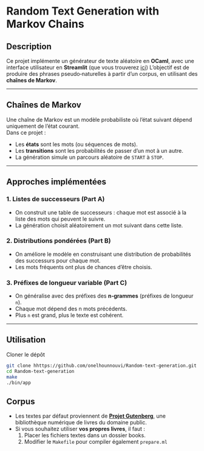 # Random Text Generation with Markov Chains

## Description
Ce projet implémente un générateur de texte aléatoire en **OCaml**, avec une interface utilisateur en **Streamlit** 
(que vous trouverez [ici](https://random-text-generation.streamlit.app/))
L’objectif est de produire des phrases pseudo‑naturelles à partir d’un corpus, en utilisant des **chaînes de Markov**.

---

## Chaînes de Markov
Une chaîne de Markov est un modèle probabiliste où l’état suivant dépend uniquement de l’état courant.  
Dans ce projet :
- Les **états** sont les mots (ou séquences de mots).
- Les **transitions** sont les probabilités de passer d’un mot à un autre.
- La génération simule un parcours aléatoire de `START` à `STOP`.

---

## Approches implémentées

### 1. Listes de successeurs (Part A)
- On construit une table de successeurs : chaque mot est associé à la liste des mots qui peuvent le suivre.
- La génération choisit aléatoirement un mot suivant dans cette liste.

### 2. Distributions pondérées (Part B)
- On améliore le modèle en construisant une distribution de probabilités des successurs pour chaque mot.
- Les mots fréquents ont plus de chances d’être choisis.

### 3. Préfixes de longueur variable (Part C)
- On généralise avec des préfixes des **n‑grammes** (préfixes de longueur `n`).
- Chaque mot dépend des n mots précédents.
- Plus `n` est grand, plus le texte est cohérent.

---

## Utilisation

Cloner le dépôt
```bash
git clone hhttps://github.com/onelhounnouvi/Random-text-generation.git
cd Random-text-generation
make
./bin/app
```

## Corpus
- Les textes par défaut proviennent de **[Projet Gutenberg](https://www.gutenberg.org/)**, une bibliothèque numérique de livres du domaine public.  
- Si vous souhaitez utiliser **vos propres livres**, il faut :
  1. Placer les fichiers textes dans un dossier books.
  2. Modifier le `Makefile` pour compiler également `prepare.ml`
